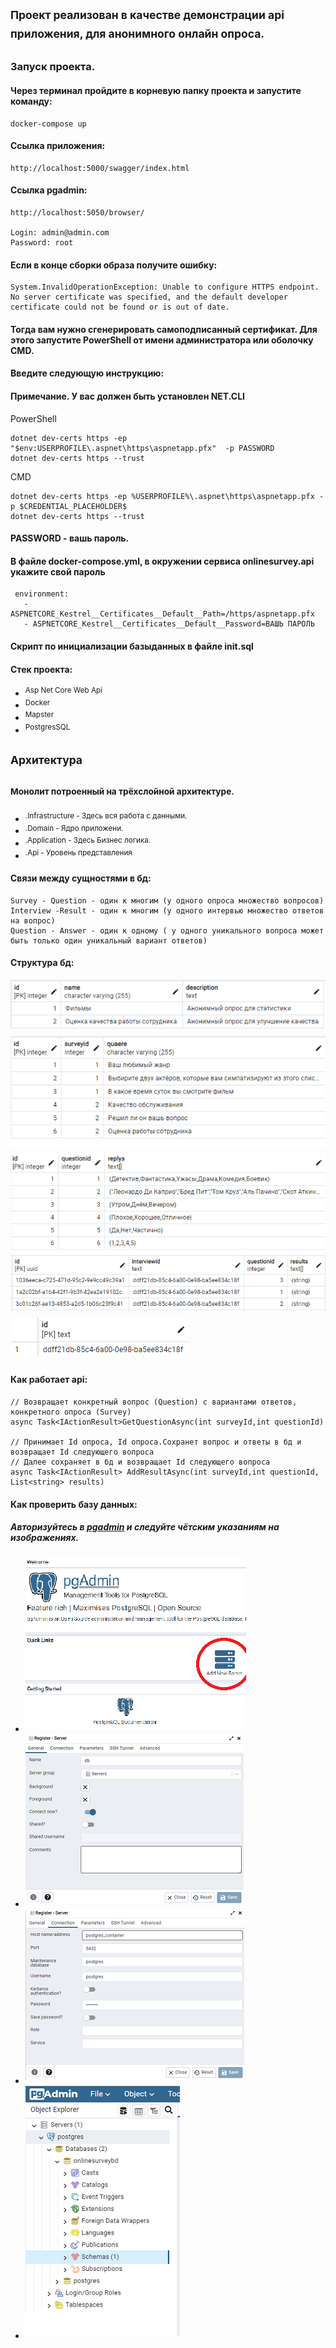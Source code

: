 ## <sup> Проект реализован в качестве демонстрации api приложения, для  анонимного онлайн опроса. </sup>
### Запуск проекта.
#### Через терминал пройдите в корневую папку проекта и запустите команду:
```
docker-compose up
```
#### Ссылка приложения:
```
http://localhost:5000/swagger/index.html
```
#### Ссылка pgadmin:
```
http://localhost:5050/browser/

Login: admin@admin.com
Password: root
```

####  Если в конце сборки образа получите ошибку:
```
System.InvalidOperationException: Unable to configure HTTPS endpoint. No server certificate was specified, and the default developer certificate could not be found or is out of date.
```
#### Тогда вам нужно сгенерировать самоподписанный сертификат. Для этого запустите PowerShell от имени администратора или оболочку CMD.
#### Введите следующую инструкцию:
#### Примечание. У вас должен быть установлен NET.CLI
PowerShell
```
dotnet dev-certs https -ep "$env:USERPROFILE\.aspnet\https\aspnetapp.pfx"  -p PASSWORD
dotnet dev-certs https --trust
```
CMD
```
dotnet dev-certs https -ep %USERPROFILE%\.aspnet\https\aspnetapp.pfx -p $CREDENTIAL_PLACEHOLDER$
dotnet dev-certs https --trust
```
#### PASSWORD -  вашь пароль.
#### В файле docker-compose.yml, в окружении сервиса onlinesurvey.api укажите свой пароль
```
 environment:
   - ASPNETCORE_Kestrel__Certificates__Default__Path=/https/aspnetapp.pfx
   - ASPNETCORE_Kestrel__Certificates__Default__Password=ВАШЬ ПАРОЛЬ
```
#### Скрипт по инициализации базыданных в файле init.sql

#### Стек проекта:
+ <sup> Asp Net Core Web Api </sup>
+ <sup> Docker </sup>
+ <sup> Mapster </sup>
+ <sup> PostgresSQL </sup>

## <sup> Архитектура </sup>
### <sup> Монолит потроенный на трёхслойной архитектуре. </sup>
+ <sup> .Infrastructure - Здесь вся работа с данными.</sup>
+ <sup> .Domain - Ядро приложени.</sup>
+ <sup> .Application - Здесь Бизнес логика. </sup>
+ <sup> .Api - Уровень представления </sup>

#### Связи между сущностями в бд:
```
Survey - Question - один к многим (у одного опроса множество вопросов)
Interview -Result - один к многим (у одного интервью множество ответов на вопрос)
Question - Answer - один к одному ( у одного уникального вопроса может быть только один уникальный вариант ответов)
```
#### Структура бд:
 <sup> ![alt text](Img/survey.png "survey") </sup>
 <sup> ![alt text](Img/question.png "question") </sup>
 <sup> ![alt text](Img/answer.png "answer") </sup>
 <sup> ![alt text](Img/result.png "result") </sup>
 <sup> ![alt text](Img/interview.png "interview") </sup>




#### Как работает api:
```
// Возвращает конкретный вопрос (Question) с вариантами ответов, конкретного опроса (Survey)
async Task<IActionResult>GetQuestionAsync(int surveyId,int questionId)

// Принимает Id опроса, Id опроса.Сохранет вопрос и ответы в бд и возвращает Id следующего вопроса
// Далее сохраняет в бд и возвращает Id следующего вопроса
async Task<IActionResult> AddResultAsync(int surveyId,int questionId, List<string> results)
```
#### Как проверить базу данных:
##### Авторизуйтесь в [pgadmin](#Ссылка-pgadmin) и следуйте чётским указаниям на изображениях.
+ <sup> ![alt text](Img/pgadmin.png) </sup>
+ <sup> ![alt text](Img/pgadmin1.png) </sup>
+ <sup> ![alt text](Img/pgadmin2.png) </sup>
+ <sup> ![alt text](Img/pgadmin3.png) </sup>






